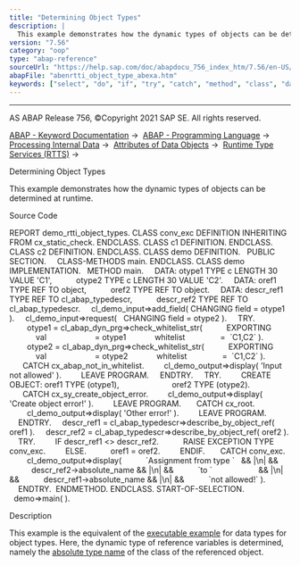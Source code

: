 ```yaml
---
title: "Determining Object Types"
description: |
  This example demonstrates how the dynamic types of objects can be determined at runtime. Source Code REPORT demo_rtti_object_types. CLASS conv_exc DEFINITION INHERITING FROM cx_static_check. ENDCLASS. CLASS c1 DEFINITION. ENDCLASS. CLASS c2 DEFINITION. ENDCLASS. CLASS demo DEFINITION. PUBLIC S
version: "7.56"
category: "oop"
type: "abap-reference"
sourceUrl: "https://help.sap.com/doc/abapdocu_756_index_htm/7.56/en-US/abenrtti_object_type_abexa.htm"
abapFile: "abenrtti_object_type_abexa.htm"
keywords: ["select", "do", "if", "try", "catch", "method", "class", "data", "types", "abenrtti", "object", "type", "abexa"]
---
```


* * *

AS ABAP Release 756, ©Copyright 2021 SAP SE. All rights reserved.

[ABAP - Keyword Documentation](https://help.sap.com/doc/abapdocu_756_index_htm/7.56/en-US/abenabap.htm) →  [ABAP - Programming Language](https://help.sap.com/doc/abapdocu_756_index_htm/7.56/en-US/abenabap_reference.htm) →  [Processing Internal Data](https://help.sap.com/doc/abapdocu_756_index_htm/7.56/en-US/abenabap_data_working.htm) →  [Attributes of Data Objects](https://help.sap.com/doc/abapdocu_756_index_htm/7.56/en-US/abendescribe_field.htm) →  [Runtime Type Services (RTTS)](https://help.sap.com/doc/abapdocu_756_index_htm/7.56/en-US/abenrtti.htm) → 

Determining Object Types

This example demonstrates how the dynamic types of objects can be determined at runtime.

Source Code

REPORT demo\_rtti\_object\_types.
CLASS conv\_exc DEFINITION INHERITING FROM cx\_static\_check.
ENDCLASS.
CLASS c1 DEFINITION.
ENDCLASS.
CLASS c2 DEFINITION.
ENDCLASS.
CLASS demo DEFINITION.
  PUBLIC SECTION.
    CLASS-METHODS main.
ENDCLASS.
CLASS demo IMPLEMENTATION.
  METHOD main.
    DATA: otype1 TYPE c LENGTH 30 VALUE 'C1',
          otype2 TYPE c LENGTH 30 VALUE 'C2'.
    DATA: oref1 TYPE REF TO object,
          oref2 TYPE REF TO object.
    DATA: descr\_ref1 TYPE REF TO cl\_abap\_typedescr,
          descr\_ref2 TYPE REF TO cl\_abap\_typedescr.
    cl\_demo\_input=>add\_field( CHANGING field = otype1 ).
    cl\_demo\_input=>request(   CHANGING field = otype2 ).
    TRY.
        otype1 = cl\_abap\_dyn\_prg=>check\_whitelist\_str(
          EXPORTING
            val                      = otype1
            whitelist                =  \`C1,C2\` ).
        otype2 = cl\_abap\_dyn\_prg=>check\_whitelist\_str(
          EXPORTING
            val                      = otype2
            whitelist                =  \`C1,C2\` ).
      CATCH cx\_abap\_not\_in\_whitelist.
        cl\_demo\_output=>display( 'Input not allowed' ).
        LEAVE PROGRAM.
    ENDTRY.
    TRY.
        CREATE OBJECT: oref1 TYPE (otype1),
                       oref2 TYPE (otype2).
      CATCH cx\_sy\_create\_object\_error.
        cl\_demo\_output=>display( 'Create object error!' ).
        LEAVE PROGRAM.
      CATCH cx\_root.
        cl\_demo\_output=>display( 'Other error!' ).
        LEAVE PROGRAM.
    ENDTRY.
    descr\_ref1 = cl\_abap\_typedescr=>describe\_by\_object\_ref( oref1 ).
    descr\_ref2 = cl\_abap\_typedescr=>describe\_by\_object\_ref( oref2 ).
    TRY.
        IF descr\_ref1 <> descr\_ref2.
          RAISE EXCEPTION TYPE conv\_exc.
        ELSE.
          oref1 = oref2.
        ENDIF.
      CATCH conv\_exc.
        cl\_demo\_output=>display(
          \`Assignment from type \`   && |\\n| &&
          descr\_ref2->absolute\_name && |\\n| &&
          \`to \`                     && |\\n| &&
          descr\_ref1->absolute\_name && |\\n| &&
          \`not allowed!\` ).
    ENDTRY.  ENDMETHOD.
ENDCLASS.
START-OF-SELECTION.
  demo=>main( ).

Description

This example is the equivalent of the [executable example](https://help.sap.com/doc/abapdocu_756_index_htm/7.56/en-US/abenrtti_data_type_abexa.htm) for data types for object types. Here, the dynamic type of reference variables is determined, namely the [absolute type name](https://help.sap.com/doc/abapdocu_756_index_htm/7.56/en-US/abenabsolute_typename_glosry.htm "Glossary Entry") of the class of the referenced object.